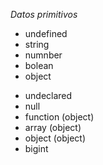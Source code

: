 _Datos primitivos_

- undefined
- string
- numnber
- bolean
- object

<!-- existen otros tipos de datos que no estan listados, o son subtipos de datos-->

- undeclared
- null
- function (object)
- array (object)
- object (object)
- bigint
